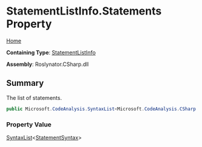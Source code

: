 # StatementListInfo\.Statements Property

[Home](../../../../../README.md)

**Containing Type**: [StatementListInfo](../README.md)

**Assembly**: Roslynator\.CSharp\.dll

## Summary

The list of statements\.

```csharp
public Microsoft.CodeAnalysis.SyntaxList<Microsoft.CodeAnalysis.CSharp.Syntax.StatementSyntax> Statements { get; }
```

### Property Value

[SyntaxList](https://docs.microsoft.com/en-us/dotnet/api/microsoft.codeanalysis.syntaxlist-1)\<[StatementSyntax](https://docs.microsoft.com/en-us/dotnet/api/microsoft.codeanalysis.csharp.syntax.statementsyntax)>


